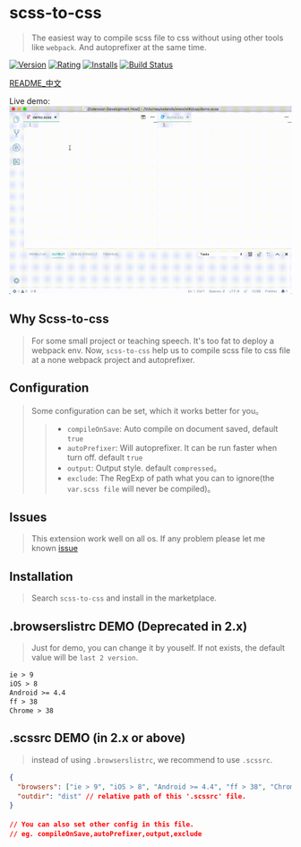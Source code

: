 # scss-to-css
> The easiest way to compile scss file to css without using other tools like `webpack`. And autoprefixer at the same time.

[![Version](https://vsmarketplacebadge.apphb.com/version-short/yutent.scss-to-css.svg)](https://marketplace.visualstudio.com/items?itemName=yutent.scss-to-css)
[![Rating](https://vsmarketplacebadge.apphb.com/rating-short/yutent.scss-to-css.svg)](https://marketplace.visualstudio.com/items?itemName=yutent.scss-to-css)
[![Installs](https://vsmarketplacebadge.apphb.com/installs/yutent.scss-to-css.svg)](https://marketplace.visualstudio.com/items?itemName=yutent.scss-to-css)
[![Build Status](https://travis-ci.org/yutent/scss-to-css.svg?branch=master)](https://travis-ci.org/yutent/scss-to-css)


[README_中文](./README_ZH.md)


Live demo:
![demo](./demo.gif)

## Why Scss-to-css
> For some small project or teaching speech. It's too fat to deploy a webpack env.
> Now, `scss-to-css` help us to compile scss file to css file at a none webpack project and autoprefixer.


## Configuration
> Some configuration can be set, which it works better for you。
>> - `compileOnSave`: Auto compile on document saved, default `true`
>> - `autoPrefixer`: Will autoprefixer. It can be run faster when turn off. default `true`
>> - `output`: Output style. default `compressed`。 
>> - `exclude`: The RegExp of path what you can to ignore(the `var.scss file` will never be compiled)。


## Issues
> This extension work well on all os. If any problem please let me known [issue](https://github.com/yutent/scss-to-css/issues)

## Installation
> Search `scss-to-css` and install in the marketplace.


## .browserslistrc DEMO (Deprecated in 2.x)
> Just for demo, you can change it by youself. If not exists, the default value will be `last 2 version`.

```
ie > 9
iOS > 8
Android >= 4.4
ff > 38
Chrome > 38
```

## .scssrc DEMO (in 2.x or above)
> instead of using `.browserslistrc`, we recommend to use `.scssrc`.

```json
{
  "browsers": ["ie > 9", "iOS > 8", "Android >= 4.4", "ff > 38", "Chrome > 38"],
  "outdir": "dist" // relative path of this '.scssrc' file.
}

// You can also set other config in this file.
// eg. compileOnSave,autoPrefixer,output,exclude
```